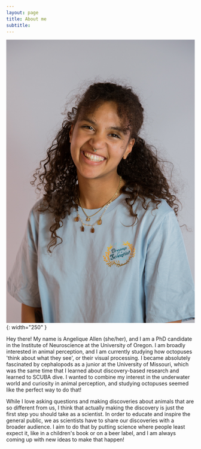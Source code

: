 ```yaml
---
layout: page
title: About me
subtitle:
---
```

![Angelique's headshot](OICHeadshot.jpg){: width="250" }

Hey there! My name is Angelique Allen (she/her), and I am a PhD candidate in the Institute of Neuroscience at the University of Oregon. I am broadly interested in animal perception, and I am currently studying how octopuses 'think about what they see', or their visual processing. I became absolutely fascinated by cephalopods as a junior at the University of Missouri, which was the same time that I learned about discovery-based research and learned to SCUBA dive. I wanted to combine my interest in the underwater world and curiosity in animal perception, and studying octopuses seemed like the perfect way to do that! 

While I love asking questions and making discoveries about animals that are so different from us, I think that actually making the discovery is just the first step you should take as a scientist. In order to educate and inspire the general public, we as scientists have to share our discoveries with a broader audience. I aim to do that by putting science where people least expect it, like in a children's book or on a beer label, and I am always coming up with new ideas to make that happen! 

